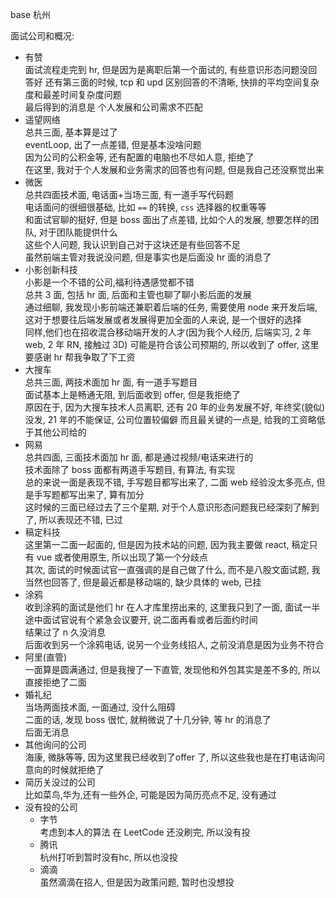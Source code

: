 base 杭州

面试公司和概况:

- 有赞  
    面试流程走完到 hr, 但是因为是离职后第一个面试的, 有些意识形态问题没回答好 
    还有第三面的时候, tcp 和 upd 区别回答的不清晰, 快排的平均空间复杂度和最差时间复杂度问题  
    最后得到的消息是 个人发展和公司需求不匹配
- 遥望网络  
    总共三面, 基本算是过了  
    eventLoop, 出了一点差错, 但是基本没啥问题  
    因为公司的公积金等, 还有配置的电脑也不尽如人意, 拒绝了  
    在这里, 我对于个人发展和业务需求的回答也有问题, 但是我自己还没察觉出来
- 微医  
    总共四面技术面, 电话面+当场三面, 有一道手写代码题  
    电话面问的很细很基础, 比如 `==` 的转换, `css` 选择器的权重等等  
    和面试官聊的挺好, 但是 boss 面出了点差错, 比如个人的发展, 想要怎样的团队, 对于团队能提供什么  
    这些个人问题, 我认识到自己对于这块还是有些回答不足  
    虽然前端主管对我说没问题, 但是事实也是后面没 hr 面的消息了 
- 小影创新科技  
    小影是一个不错的公司,福利待遇感觉都不错  
    总共 3 面, 包括 hr 面, 后面和主管也聊了聊小影后面的发展  
    通过细聊, 我发现小影前端还兼职着后端的任务, 需要使用 node 来开发后端, 这对于想要往后端发展或者发展得更加全面的人来说, 是一个很好的选择  
    同样,他们也在招收混合移动端开发的人才(因为我个人经历, 后端实习, 2 年 web, 2 年 RN, 接触过 3D)
    可能是符合该公司预期的, 所以收到了 offer, 这里要感谢 hr 帮我争取了下工资
- 大搜车  
    总共三面, 两技术面加 hr 面, 有一道手写题目   
    面试基本上是畅通无阻, 到后面收到 offer, 但是我拒绝了  
    原因在于, 因为大搜车技术人员离职, 还有 20 年的业务发展不好, 年终奖(貌似)没发, 21 年的不能保证,
    公司位置较偏僻
    而且最关键的一点是, 给我的工资略低于其他公司给的
- 网易  
    总共四面, 三面技术面加 hr 面, 都是通过视频/电话来进行的  
    技术面除了 boss 面都有两道手写题目, 有算法, 有实现  
    总的来说一面是表现不错, 手写题目都写出来了, 二面 web 经验没太多亮点, 但是手写题都写出来了, 算有加分  
    这时候的三面已经过去了三个星期, 对于个人意识形态问题我已经深刻了解到了, 所以表现还不错, 已过
- 稿定科技  
    这里第一二面一起面的, 但是因为技术站的问题, 因为我主要做 react, 稿定只有 vue 或者使用原生, 所以出现了第一个分歧点  
    其次, 面试的时候面试官一直强调的是自己做了什么, 而不是八股文面试题, 我当然也回答了, 但是最近都是移动端的, 缺少具体的 web, 已挂
- 涂鸦  
    收到涂鸦的面试是他们 hr 在人才库里捞出来的, 这里我只到了一面, 面试一半途中面试官说有个紧急会议要开, 说二面再看或者后面约时间  
    结果过了 n 久没消息  
    后面收到另一个涂鸦电话, 说另一个业务线招人, 之前没消息是因为业务不符合
- 阿里(直管)  
    一面算是圆满通过, 但是我搜了一下直管, 发现他和外包其实是差不多的, 所以直接拒绝了二面
- 婚礼纪  
    当场两面技术面, 一面通过, 没什么阻碍  
    二面的话, 发现 boss 很忙, 就稍微说了十几分钟, 等 hr 的消息了  
    后面无消息
- 其他询问的公司  
    海康, 微脉等等, 因为这里我已经收到了offer 了, 所以这些我也是在打电话询问意向的时候就拒绝了
- 简历关没过的公司  
    比如菜鸟,华为,还有一些外企, 可能是因为简历亮点不足, 没有通过
- 没有投的公司  
    - 字节  
        考虑到本人的算法 在 LeetCode 还没刷完, 所以没有投
    - 腾讯  
        杭州打听到暂时没有hc, 所以也没投
    - 滴滴  
        虽然滴滴在招人, 但是因为政策问题, 暂时也没想投
